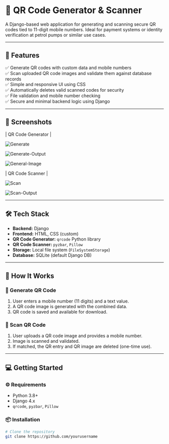 # 🧾 QR Code Generator & Scanner

A Django-based web application for generating and scanning secure QR codes tied to 11-digit mobile numbers. Ideal for payment systems or identity verification at petrol pumps or similar use cases.

---

## 🚀 Features

✅ Generate QR codes with custom data and mobile numbers  
✅ Scan uploaded QR code images and validate them against database records  
✅ Simple and responsive UI using CSS  
✅ Automatically deletes valid scanned codes for security  
✅ File validation and mobile number checking  
✅ Secure and minimal backend logic using Django

---

## 📸 Screenshots

| QR Code Generator |

![Generate](https://github.com/user-attachments/assets/3e86f81b-8d3d-4306-8011-8ec6677a343d)

![Generate-Output](https://github.com/user-attachments/assets/af3857eb-5260-4d13-aed9-e9c8e694502c)

![General-Image](https://github.com/user-attachments/assets/74c77de8-ab88-4a17-9e03-2bb5da459efb)

| QR Code Scanner |

![Scan](https://github.com/user-attachments/assets/75296f55-535e-49f7-bee3-9a4873590024)

![Scan-Output](https://github.com/user-attachments/assets/886679d3-ba3c-426c-b0ef-c958167d1079)

---

## 🛠️ Tech Stack

- **Backend:** Django
- **Frontend:** HTML, CSS (custom)
- **QR Code Generator:** `qrcode` Python library  
- **QR Code Scanner:** `pyzbar`, `Pillow`  
- **Storage:** Local file system (`FileSystemStorage`)  
- **Database:** SQLite (default Django DB)

---

## 🧪 How It Works

### 🔹 Generate QR Code
1. User enters a mobile number (11 digits) and a text value.
2. A QR code image is generated with the combined data.
3. QR code is saved and available for download.

### 🔹 Scan QR Code
1. User uploads a QR code image and provides a mobile number.
2. Image is scanned and validated.
3. If matched, the QR entry and QR image are deleted (one-time use).

---

## 💻 Getting Started

### ⚙️ Requirements

- Python 3.8+
- Django 4.x
- `qrcode`, `pyzbar`, `Pillow`

### 📦 Installation

```bash
# Clone the repository
git clone https://github.com/yourusername
